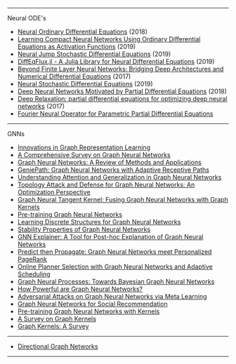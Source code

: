 
--------------

Neural ODE's 

- [Neural Ordinary Differential Equations](https://arxiv.org/abs/1806.07366v4) (2018)
- [Learning Compact Neural Networks Using Ordinary Differential Equations as Activation Functions](https://arxiv.org/abs/1905.07685v1) (2019)
- [Neural Jump Stochastic Differential Equations](https://arxiv.org/abs/1905.10403v1) (2019)
- [DiffEqFlux.jl - A Julia Library for Neural Differential Equations](https://arxiv.org/abs/1902.02376v1) (2019)
- [Beyond Finite Layer Neural Networks: Bridging Deep Architectures and Numerical Differential Equations](https://arxiv.org/abs/1710.10121v2)  (2017)
- [Neural Stochastic Differential Equations](https://arxiv.org/abs/1905.11065v1) (2019)
- [Deep Neural Networks Motivated by Partial Differential Equations](https://arxiv.org/abs/1804.04272v2) (2018)
- [Deep Relaxation: partial differential equations for optimizing deep neural networks](https://arxiv.org/abs/1704.04932v2) (2017)
- [Fourier Neural Operator for Parametric Partial Differential Equations](https://arxiv.org/pdf/2010.08895v1.pdf)


-------------

GNNs

- [Innovations in Graph Representation Learning](https://ai.googleblog.com/2019/06/innovations-in-graph-representation.html)
- [A Comprehensive Survey on Graph Neural Networks](https://arxiv.org/abs/1901.00596v2)
- [Graph Neural Networks: A Review of Methods and Applications](https://arxiv.org/abs/1812.08434v3)
- [GeniePath: Graph Neural Networks with Adaptive Receptive Paths](https://arxiv.org/abs/1802.00910v3)
- [Understanding Attention and Generalization in Graph Neural Networks](https://arxiv.org/abs/1905.02850v2)
- [Topology Attack and Defense for Graph Neural Networks: An Optimization Perspective](https://arxiv.org/abs/1906.04214v1)
- [Graph Neural Tangent Kernel: Fusing Graph Neural Networks with Graph Kernels](https://arxiv.org/abs/1905.13192v1)
- [Pre-training Graph Neural Networks](https://arxiv.org/abs/1905.12265v1)
- [Learning Discrete Structures for Graph Neural Networks](https://arxiv.org/abs/1903.11960v3)
- [Stability Properties of Graph Neural Networks](https://arxiv.org/abs/1905.04497v1)
- [GNN Explainer: A Tool for Post-hoc Explanation of Graph Neural Networks](https://arxiv.org/abs/1903.03894v1)
- [Predict then Propagate: Graph Neural Networks meet Personalized PageRank](https://arxiv.org/abs/1810.05997v5)
- [Online Planner Selection with Graph Neural Networks and Adaptive Scheduling](https://arxiv.org/abs/1811.00210v3)
- [Graph Neural Processes: Towards Bayesian Graph Neural Networks](https://arxiv.org/abs/1902.10042v1)
- [How Powerful are Graph Neural Networks?](https://arxiv.org/abs/1810.00826v3)
- [Adversarial Attacks on Graph Neural Networks via Meta Learning](https://arxiv.org/abs/1902.08412v1)
- [Graph Neural Networks for Social Recommendation](https://arxiv.org/abs/1902.07243v1)
- [Pre-training Graph Neural Networks with Kernels](https://arxiv.org/abs/1811.06930v1)
- [A Survey on Graph Kernels](https://arxiv.org/pdf/1903.11835v1.pdf)
- [Graph Kernels: A Survey](https://arxiv.org/pdf/1904.12218v1.pdf)

--------------
- [Directional Graph Networks](https://arxiv.org/pdf/2010.02863v2.pdf)


----------------------
